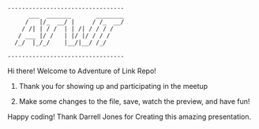     ---------------------------------
          ___  _______       ________
         /   |/_  __/ |     / /_  __/
        / /| | / /  | | /| / / / /   
       / ___ |/ /   | |/ |/ / / /    
      /_/  |_/_/    |__/|__/ /_/     
    
    ---------------------------------                            
Hi there! Welcome to Adventure of Link Repo!

1) Thank you for showing up and participating in the meetup

2) Make some changes to the file, save, watch the preview, and have fun!


Happy coding!
Thank Darrell Jones for Creating this amazing presentation. 
